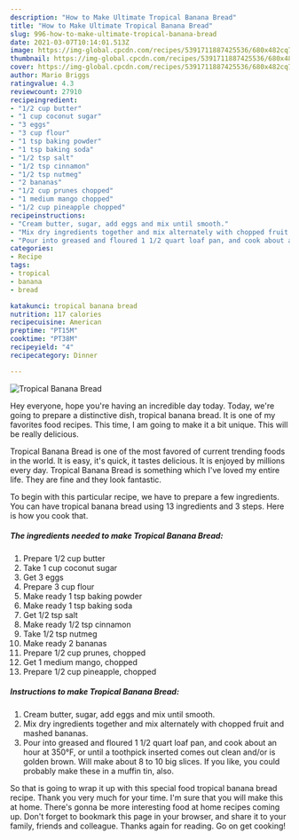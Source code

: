 ```yaml
---
description: "How to Make Ultimate Tropical Banana Bread"
title: "How to Make Ultimate Tropical Banana Bread"
slug: 996-how-to-make-ultimate-tropical-banana-bread
date: 2021-03-07T10:14:01.513Z
image: https://img-global.cpcdn.com/recipes/5391711887425536/680x482cq70/tropical-banana-bread-recipe-main-photo.jpg
thumbnail: https://img-global.cpcdn.com/recipes/5391711887425536/680x482cq70/tropical-banana-bread-recipe-main-photo.jpg
cover: https://img-global.cpcdn.com/recipes/5391711887425536/680x482cq70/tropical-banana-bread-recipe-main-photo.jpg
author: Mario Briggs
ratingvalue: 4.3
reviewcount: 27910
recipeingredient:
- "1/2 cup butter"
- "1 cup coconut sugar"
- "3 eggs"
- "3 cup flour"
- "1 tsp baking powder"
- "1 tsp baking soda"
- "1/2 tsp salt"
- "1/2 tsp cinnamon"
- "1/2 tsp nutmeg"
- "2 bananas"
- "1/2 cup prunes chopped"
- "1 medium mango chopped"
- "1/2 cup pineapple chopped"
recipeinstructions:
- "Cream butter, sugar, add eggs and mix until smooth."
- "Mix dry ingredients together and mix alternately with chopped fruit and mashed bananas."
- "Pour into greased and floured 1 1/2 quart loaf pan, and cook about an hour at 350°F, or until a toothpick inserted comes out clean and/or is golden brown. Will make about 8 to 10 big slices. If you like, you could probably make these in a muffin tin, also."
categories:
- Recipe
tags:
- tropical
- banana
- bread

katakunci: tropical banana bread 
nutrition: 117 calories
recipecuisine: American
preptime: "PT15M"
cooktime: "PT38M"
recipeyield: "4"
recipecategory: Dinner

---
```



![Tropical Banana Bread](https://img-global.cpcdn.com/recipes/5391711887425536/680x482cq70/tropical-banana-bread-recipe-main-photo.jpg)

Hey everyone, hope you're having an incredible day today. Today, we're going to prepare a distinctive dish, tropical banana bread. It is one of my favorites food recipes. This time, I am going to make it a bit unique. This will be really delicious.



Tropical Banana Bread is one of the most favored of current trending foods in the world. It is easy, it's quick, it tastes delicious. It is enjoyed by millions every day. Tropical Banana Bread is something which I've loved my entire life. They are fine and they look fantastic.


To begin with this particular recipe, we have to prepare a few ingredients. You can have tropical banana bread using 13 ingredients and 3 steps. Here is how you cook that.

<!--inarticleads1-->

##### The ingredients needed to make Tropical Banana Bread:

1. Prepare 1/2 cup butter
1. Take 1 cup coconut sugar
1. Get 3 eggs
1. Prepare 3 cup flour
1. Make ready 1 tsp baking powder
1. Make ready 1 tsp baking soda
1. Get 1/2 tsp salt
1. Make ready 1/2 tsp cinnamon
1. Take 1/2 tsp nutmeg
1. Make ready 2 bananas
1. Prepare 1/2 cup prunes, chopped
1. Get 1 medium mango, chopped
1. Prepare 1/2 cup pineapple, chopped




<!--inarticleads2-->

##### Instructions to make Tropical Banana Bread:

1. Cream butter, sugar, add eggs and mix until smooth.
1. Mix dry ingredients together and mix alternately with chopped fruit and mashed bananas.
1. Pour into greased and floured 1 1/2 quart loaf pan, and cook about an hour at 350°F, or until a toothpick inserted comes out clean and/or is golden brown. Will make about 8 to 10 big slices. If you like, you could probably make these in a muffin tin, also.




So that is going to wrap it up with this special food tropical banana bread recipe. Thank you very much for your time. I'm sure that you will make this at home. There's gonna be more interesting food at home recipes coming up. Don't forget to bookmark this page in your browser, and share it to your family, friends and colleague. Thanks again for reading. Go on get cooking!

